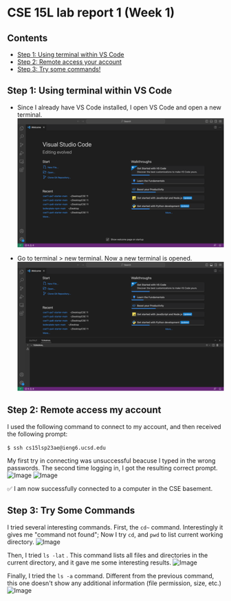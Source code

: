 # CSE 15L lab report 1 (Week 1)

## Contents 
* [Step 1: Using terminal within VS Code](#step-1-using-terminal-within-vs-code)
* [Step 2: Remote access your account](#step-2-Remote-access-your-account)
* [Step 3: Try some commands!](#step-3-Try-Some-Commands)


## Step 1: Using terminal within VS Code

* Since I already have VS Code installed, I open VS Code and open a new terminal. 
![Image](1.png)

* Go to terminal > new terminal. Now a new terminal is opened. 
![Image](2.png)

## Step 2: Remote access my account

I used the following command to connect to my account, and then received the following prompt:
  
  ```$ ssh cs15lsp23ae@ieng6.ucsd.edu```
  
 My first try in connecting was unsuccessful beacuse I typed in the wrong passwords. The second time logging in, I got the resulting correct prompt. 
  ![Image](3.png)
  ![Image](4.png)

  
  ✅ I am now successfully connected to a computer in the CSE basement. 
  
## Step 3: Try Some Commands
I tried several interesting commands. 
First, the ```cd~``` command. Interestingly it gives me "command not found"; Now I try ```cd```, and ```pwd``` to list current working directory. 
  ![Image](5.png)

Then, I tried ```ls -lat``` . This command lists all files and directories in the current directory, and it gave me some interesting results. 
  ![Image](6.png)
  
  Finally, I tried the ```ls -a``` command. Different from the previous command, this one doesn't show any additional information (file permission, size, etc.) 
 ![Image](7.png)
